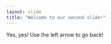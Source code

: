 ```yaml
---
layout: slide
title: "Welcome to our second slide!"
---
```

Yes, yes!
Use the left arrow to go back!
